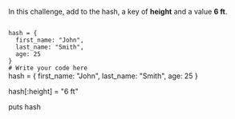 In this challenge, add to the
hash, a key of **height** and
a value **6 ft**.

<codeblock language="ruby" type="exercise" testMode="fixedInput">
<code>
hash = {
  first_name: "John",
  last_name: "Smith",
  age: 25
}
# Write your code here
</code>

<solution>
hash = {
  first_name: "John",
  last_name: "Smith",
  age: 25
}

hash[:height] = "6 ft"

puts hash

</solution>
</codeblock>
